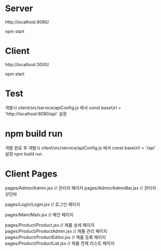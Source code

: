 # Server
http://localhost:8080/

npm start 

# Client
http://localhost:3000/

npm start 

# Test 

개발시 client/src/service/apiConfig.js 에서 
const baseUrl = 'http://localhost:8080/api' 설정

# npm build run

개발 완료 후 
개발시 client/src/service/apiConfig.js 에서 
const baseUrl = '/api' 설정
npm build run

# Client Pages

pages/Admin/Admin.jsx // 관리자 페이지
pages/Admin/AdminBar.jsx // 관리자 상단바

pages/Login/Login.jsx // 로그인 페이지

pages/Main/Main.jsx // 메인 페이지

pages/Product/Product.jsx // 제품 상세 페이지
pages/Product/ProductAdmin.jsx // 제품 관리 페이지
pages/Product/ProductEditor.jsx // 제품 등록 페이지
pages/Product/ProductList.jsx // 제품 전체 리스트 페이지